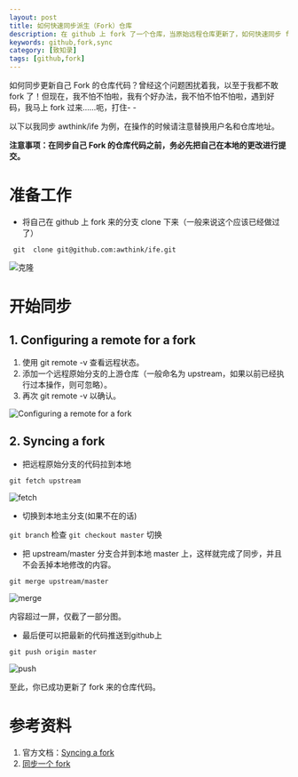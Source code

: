 ```yaml
---
layout: post
title: 如何快速同步派生（Fork）仓库
description: 在 github 上 fork 了一个仓库，当原始远程仓库更新了，如何快速同步 fork 来的仓库到最新版本呢？如果你也有此问题，那么本文也许可以帮到你。
keywords: github,fork,sync
category: [致知录]
tags: [github,fork]
---
```

如何同步更新自己 Fork 的仓库代码？曾经这个问题困扰着我，以至于我都不敢 fork 了！但现在，我不怕不怕啦，我有个好办法，我不怕不怕不怕啦，遇到好码，我马上 fork 过来……呃，打住- -

以下以我同步 awthink/ife 为例，在操作的时候请注意替换用户名和仓库地址。

**注意事项：在同步自己 Fork 的仓库代码之前，务必先把自己在本地的更改进行提交。**

# 准备工作

- 将自己在 github 上 fork 来的分支 clone 下来（一般来说这个应该已经做过了）

` git  clone git@github.com:awthink/ife.git`

![克隆](http://xuwenrong.qiniudn.com/net/img/Syncing-fork-clone.jpg)

# 开始同步

## 1. Configuring a remote for a fork

1. 使用 git remote -v 查看远程状态。
2. 添加一个远程原始分支的上游仓库（一般命名为 upstream，如果以前已经执行过本操作，则可忽略）。
3. 再次 git remote -v 以确认。

![Configuring a remote for a fork](http://xuwenrong.qiniudn.com/net/img/Syncing-fork-remote.jpg)

## 2. Syncing a fork

- 把远程原始分支的代码拉到本地

`git fetch upstream`

![fetch](http://xuwenrong.qiniudn.com/net/img/Syncing-fork-fetch.jpg)

- 切换到本地主分支(如果不在的话)

`git branch` 检查
`git checkout master` 切换

- 把 upstream/master 分支合并到本地 master 上，这样就完成了同步，并且不会丢掉本地修改的内容。

`git merge upstream/master`

![merge](http://xuwenrong.qiniudn.com/net/img/Syncing-fork-merge.jpg)

内容超过一屏，仅截了一部分图。

- 最后便可以把最新的代码推送到github上

`git push origin master`

![ push](http://xuwenrong.qiniudn.com/net/img/Syncing-fork-push.jpg)


至此，你已成功更新了 fork 来的仓库代码。

# 参考资料

1. 官方文档：[Syncing a fork](https://help.github.com/articles/syncing-a-fork/)
2. [同步一个 fork](http://gaohaoyang.github.io/2015/04/12/Syncing-a-fork/)